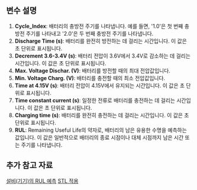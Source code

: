 ## 변수 설명
1. **Cycle_Index**: 배터리의 충방전 주기를 나타냅니다. 예를 들면, '1.0'은 첫 번째 충방전 주기를 나타내고 '2.0'은 두 번째 충방전 주기를 나타냅니다.
2. **Discharge Time (s)**: 배터리를 완전히 방전하는 데 걸리는 시간입니다. 이 값은 초 단위로 표시됩니다.
3. **Decrement 3.6-3.4V (s)**: 배터리 전압이 3.6V에서 3.4V로 감소하는 데 걸리는 시간입니다. 이 값은 초 단위로 표시됩니다.
4. **Max. Voltage Dischar. (V)**: 배터리를 방전할 때의 최대 전압값입니다.
5. **Min. Voltage Charg. (V)**: 배터리를 충전할 때의 최소 전압값입니다.
6. **Time at 4.15V (s)**: 배터리 전압이 4.15V에서 유지되는 시간입니다. 이 값은 초 단위로 표시됩니다.
7. **Time constant current (s)**: 일정한 전류로 배터리를 충전하는 데 걸리는 시간입니다. 이 값은 초 단위로 표시됩니다.
8. **Charging time (s)**: 배터리를 완전히 충전하는 데 걸리는 시간입니다. 이 값은 초 단위로 표시됩니다.
9. **RUL**: Remaining Useful Life의 약자로, 배터리의 남은 유용한 수명을 예측하는 값입니다. 이 값은 일반적으로 배터리의 종료 시점이나 대체 시점까지 남은 시간 또는 주기를 나타냅니다.


## 추가 참고 자료
[설비(기기)의 RUL 예측](https://devocean.sk.com/blog/techBoardDetail.do?ID=164001)
[STL 적용](https://journal-home.s3.ap-northeast-2.amazonaws.com/site/2023w/abs/0629-GRSEM.pdf)
